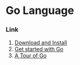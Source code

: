 # Go Language

### Link
1. [Download and Install](https://go.dev/doc/install)
2. [Get started with Go](https://go.dev/doc/tutorial/getting-started)
3. [A Tour of Go](https://go.dev/tour/welcome/1)